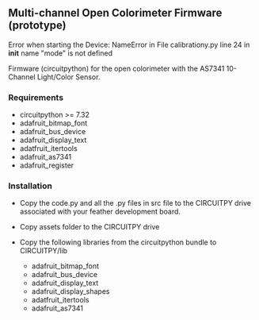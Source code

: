 ## Multi-channel Open Colorimeter Firmware (prototype) 
Error when starting the Device: NameError in File calibrationy.py line 24 in __init__ name "mode" is not defined


Firmware (circuitpython) for the open colorimeter with the AS7341 10-Channel
Light/Color Sensor. 

### Requirements 

* circuitpython >= 7.32
* adafruit_bitmap_font
* adafruit_bus_device
* adafruit_display_text
* adatfruit_itertools
* adafruit_as7341
* adafruit_register

### Installation

* Copy the code.py and all the .py files in src file to the CIRCUITPY drive associated with
your feather development board. 

* Copy assets folder to the CIRCUITPY drive

* Copy the following libraries from the circuitpython bundle to CIRCUITPY/lib

    - adafruit_bitmap_font
    - adafruit_bus_device
    - adafruit_display_text
    - adafruit_display_shapes
    - adatfruit_itertools
    - adafruit_as7341
  

